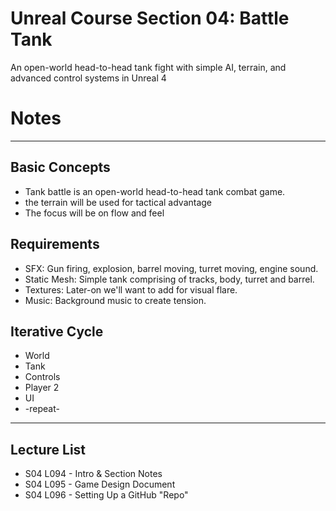 # Unreal Course Section 04: Battle Tank
An open-world head-to-head tank fight with simple AI, terrain, and advanced control systems in Unreal 4

# Notes
---

## Basic Concepts
* Tank battle is an open-world head-to-head tank combat game.
* the terrain will be used for tactical advantage
* The focus will be on flow and feel

## Requirements
* SFX: Gun firing, explosion, barrel moving, turret moving, engine sound.
* Static Mesh: Simple tank comprising of tracks, body, turret and barrel.
* Textures: Later-on we'll want to add for visual flare.
* Music: Background music to create tension.

## Iterative Cycle
* World
* Tank
* Controls
* Player 2
* UI
* -repeat-

---

## Lecture List
* S04 L094 - Intro & Section Notes
* S04 L095 - Game Design Document
* S04 L096 - Setting Up a GitHub "Repo"
